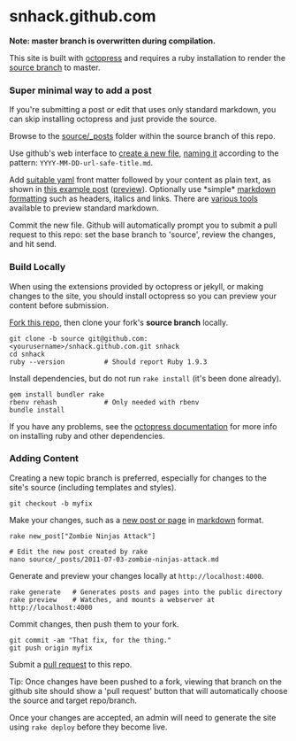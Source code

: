 snhack.github.com
=================

__Note:  master branch is overwritten during compilation.__

This site is built with [octopress] and requires a ruby installation to render the [source branch] to master.

[octopress]: http://octopress.org/docs
[octopress documentation]: http://octopress.org/docs/setup/
[source branch]: https://github.com/snhack/snhack.github.com/tree/source
[fork this repo]: https://github.com/snhack/snhack.github.com/fork_select
[pull request]: https://github.com/snhack/snhack.github.com/pulls

### Super minimal way to add a post

If you're submitting a post or edit that uses only standard markdown, you can skip installing octopress and just provide the source.

Browse to the [source/_posts] folder within the source branch of this repo.

[source/_posts]: source/_posts

Use github's web interface to [create a new file], [naming it] according to the pattern: ``YYYY-MM-DD-url-safe-title.md``.

[create a new file]: https://github.com/blog/1327-creating-files-on-github
[naming it]: https://github.com/blog/1436-moving-and-renaming-files-on-github

Add [suitable yaml] front matter followed by your content as plain text, as shown in [this example post] \([preview]).  Optionally use \*simple\* [markdown formatting] such as headers, italics and links.  There are [various tools] available to preview standard markdown.

[this example post]: https://raw.github.com/snhack/snhack.github.com/source/source/_posts/_examples/2012-11-06-example-post.md
[preview]: https://github.com/snhack/snhack.github.com/blob/source/source/_posts/_examples/2012-11-06-example-post.md

Commit the new file.  Github will automatically prompt you to submit a pull request to this repo: set the base branch to 'source', review the changes, and hit send.

[suitable yaml]: http://octopress.org/docs/blogging
[markdown formatting]: http://daringfireball.net/projects/markdown/basics
[various tools]: http://daringfireball.net/projects/markdown/dingus



### Build Locally

When using the extensions provided by octopress or jekyll, or making changes to the site, you should install octopress so you can preview your content before submission.

[Fork this repo], then clone your fork's **source branch** locally.

	git clone -b source git@github.com:<yourusername>/snhack.github.com.git snhack
	cd snhack
	ruby --version  		# Should report Ruby 1.9.3


Install dependencies, but do not run ``rake install`` (it's been done already).

	gem install bundler rake
	rbenv rehash			# Only needed with rbenv
	bundle install

If you have any problems, see the [octopress documentation] for more info on installing ruby and other dependencies.



### Adding Content

Creating a new topic branch is preferred, especially for changes to the site's source (including templates and styles).

	git checkout -b myfix

Make your changes, such as a [new post or page] in [markdown] format.

	rake new_post["Zombie Ninjas Attack"]

	# Edit the new post created by rake
	nano source/_posts/2011-07-03-zombie-ninjas-attack.md

[new post or page]: http://octopress.org/docs/blogging
[markdown]: http://daringfireball.net/projects/markdown


Generate and preview your changes locally at ``http://localhost:4000``.

	rake generate   # Generates posts and pages into the public directory
	rake preview	# Watches, and mounts a webserver at http://localhost:4000


Commit changes, then push them to your fork.

	git commit -am "That fix, for the thing."
	git push origin myfix

Submit a [pull request] to this repo.

Tip: Once changes have been pushed to a fork, viewing that branch on the github site should show a 'pull request' button that will automatically choose the source and target repo/branch.

Once your changes are accepted, an admin will need to generate the site using ``rake deploy`` before they become live.
